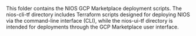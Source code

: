 This folder contains the NIOS GCP Marketplace deployment scripts. The nios-cli-tf directory includes Terraform scripts designed for deploying NIOS via the command-line interface (CLI), while the nios-ui-tf directory is intended for deployments through the GCP Marketplace user interface.